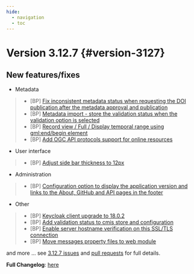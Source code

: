 ```yaml
---
hide:
  - navigation
  - toc
---
```

# Version 3.12.7 {#version-3127}

## New features/fixes

-   Metadata

> -   [BP] [Fix inconsistent metadata status when requesting the DOI publication after the metadata approval and publication](https://github.com/geonetwork/core-geonetwork/pull/6505)
> -   [BP] [Metadata import - store the validation status when the validation option is selected](https://github.com/geonetwork/core-geonetwork/pull/6444)
> -   [BP] [Record view / Full / Display temporal range using gml:end/begin element](https://github.com/geonetwork/core-geonetwork/pull/6510)
> -   [BP] [Add OGC API protocols support for online resources](https://github.com/geonetwork/core-geonetwork/pull/6477)

-   User interface

> -   [BP] [Adjust side bar thickness to 12px](https://github.com/geonetwork/core-geonetwork/pull/6293)

-   Administration

> -   [BP] [Configuration option to display the application version and links to the About, GitHub and API pages in the footer](https://github.com/geonetwork/core-geonetwork/pull/6436)

-   Other

> -   [BP] [Keycloak client upgrade to 18.0.2](https://github.com/geonetwork/core-geonetwork/pull/6531)
> -   [BP] [Add validation status to cmis store and configuration](https://github.com/geonetwork/core-geonetwork/pull/6511)
> -   [BP] [Enable server hostname verification on this SSL/TLS connection](https://github.com/geonetwork/core-geonetwork/pull/6403)
> -   [BP] [Move messages property files to web module](https://github.com/geonetwork/core-geonetwork/pull/6508)

and more \... see [3.12.7 issues](https://github.com/geonetwork/core-geonetwork/issues?q=is%3Aissue+milestone%3A3.12.7+is%3Aclosed) and [pull requests](https://github.com/geonetwork/core-geonetwork/pulls?q=milestone%3A3.12.7+is%3Aclosed+is%3Apr) for full details.

**Full Changelog**: [here](https://github.com/geonetwork/core-geonetwork/compare/3.12.6...3.12.7)
